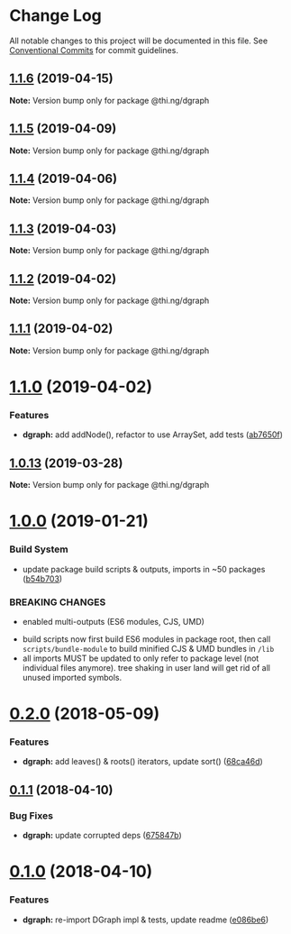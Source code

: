 # Change Log

All notable changes to this project will be documented in this file.
See [Conventional Commits](https://conventionalcommits.org) for commit guidelines.

## [1.1.6](https://github.com/thi-ng/umbrella/compare/@thi.ng/dgraph@1.1.5...@thi.ng/dgraph@1.1.6) (2019-04-15)

**Note:** Version bump only for package @thi.ng/dgraph





## [1.1.5](https://github.com/thi-ng/umbrella/compare/@thi.ng/dgraph@1.1.4...@thi.ng/dgraph@1.1.5) (2019-04-09)

**Note:** Version bump only for package @thi.ng/dgraph





## [1.1.4](https://github.com/thi-ng/umbrella/compare/@thi.ng/dgraph@1.1.3...@thi.ng/dgraph@1.1.4) (2019-04-06)

**Note:** Version bump only for package @thi.ng/dgraph





## [1.1.3](https://github.com/thi-ng/umbrella/compare/@thi.ng/dgraph@1.1.2...@thi.ng/dgraph@1.1.3) (2019-04-03)

**Note:** Version bump only for package @thi.ng/dgraph





## [1.1.2](https://github.com/thi-ng/umbrella/compare/@thi.ng/dgraph@1.1.1...@thi.ng/dgraph@1.1.2) (2019-04-02)

**Note:** Version bump only for package @thi.ng/dgraph





## [1.1.1](https://github.com/thi-ng/umbrella/compare/@thi.ng/dgraph@1.1.0...@thi.ng/dgraph@1.1.1) (2019-04-02)

**Note:** Version bump only for package @thi.ng/dgraph





# [1.1.0](https://github.com/thi-ng/umbrella/compare/@thi.ng/dgraph@1.0.13...@thi.ng/dgraph@1.1.0) (2019-04-02)


### Features

* **dgraph:** add addNode(), refactor to use ArraySet, add tests ([ab7650f](https://github.com/thi-ng/umbrella/commit/ab7650f))





## [1.0.13](https://github.com/thi-ng/umbrella/compare/@thi.ng/dgraph@1.0.12...@thi.ng/dgraph@1.0.13) (2019-03-28)

**Note:** Version bump only for package @thi.ng/dgraph







# [1.0.0](https://github.com/thi-ng/umbrella/compare/@thi.ng/dgraph@0.2.35...@thi.ng/dgraph@1.0.0) (2019-01-21)


### Build System

* update package build scripts & outputs, imports in ~50 packages ([b54b703](https://github.com/thi-ng/umbrella/commit/b54b703))


### BREAKING CHANGES

* enabled multi-outputs (ES6 modules, CJS, UMD)

- build scripts now first build ES6 modules in package root, then call
  `scripts/bundle-module` to build minified CJS & UMD bundles in `/lib`
- all imports MUST be updated to only refer to package level
  (not individual files anymore). tree shaking in user land will get rid of
  all unused imported symbols.


<a name="0.2.0"></a>
# [0.2.0](https://github.com/thi-ng/umbrella/compare/@thi.ng/dgraph@0.1.10...@thi.ng/dgraph@0.2.0) (2018-05-09)


### Features

* **dgraph:** add leaves() & roots() iterators, update sort() ([68ca46d](https://github.com/thi-ng/umbrella/commit/68ca46d))


<a name="0.1.1"></a>
## [0.1.1](https://github.com/thi-ng/umbrella/compare/@thi.ng/dgraph@0.1.0...@thi.ng/dgraph@0.1.1) (2018-04-10)


### Bug Fixes

* **dgraph:** update corrupted deps ([675847b](https://github.com/thi-ng/umbrella/commit/675847b))


<a name="0.1.0"></a>
# [0.1.0](https://github.com/thi-ng/umbrella/compare/@thi.ng/dgraph@0.0.3...@thi.ng/dgraph@0.1.0) (2018-04-10)


### Features

* **dgraph:** re-import DGraph impl & tests, update readme ([e086be6](https://github.com/thi-ng/umbrella/commit/e086be6))
